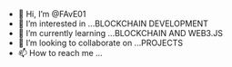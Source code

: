 - 👋 Hi, I’m @FAvE01
- 👀 I’m interested in ...BLOCKCHAIN DEVELOPMENT
- 🌱 I’m currently learning ...BLOCKCHAIN AND WEB3.JS
- 💞️ I’m looking to collaborate on ...PROJECTS
- 📫 How to reach me ...

<!---/1Fa01 is a ✨ special ✨ repository because its `README.md` (this file) appears on your GitHub profile.
You can click the Preview link to take a look at your changes.
--->
